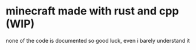 # minecraft made with rust and cpp (WIP)

none of the code is documented so good luck, even i barely understand it
